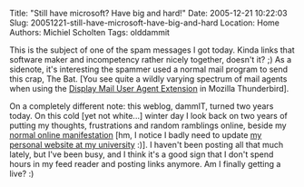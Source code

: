 Title: "Still have microsoft? Have big and hard!"
Date: 2005-12-21 10:22:03
Slug: 20051221-still-have-microsoft-have-big-and-hard
Location: Home
Authors: Michiel Scholten
Tags: olddammit

<p>This is the subject of one of the spam messages I got today. Kinda links that software maker and incompetency rather nicely together, doesn't it? ;) As a sidenote, it's interesting the spammer used a normal mail program to send this crap, The Bat. [You see quite a wildly varying spectrum of mail agents when using the <a href="https://addons.mozilla.org/extensions/moreinfo.php?application=thunderbird&amp;category=Message%20Reading&amp;numpg=10&amp;id=562">Display Mail User Agent Extension</a> in Mozilla Thunderbird].</p>

<p>On a completely different note: this weblog, dammIT, turned two years today. On this cold [yet not white...] winter day I look back on two years of putting my thoughts, frustrations and random ramblings online, beside my <a href="http://aquariusoft.org/">normal online manifestation</a> [hm, I notice I badly need to update <a href="http://www.cs.vu.nl/~mbscholt/">my personal website at my university</a> :)]. I haven't been posting all that much lately, but I've been busy, and I think it's a good sign that I don't spend hours in my feed reader and posting links anymore. Am I finally getting a live? :)</p>